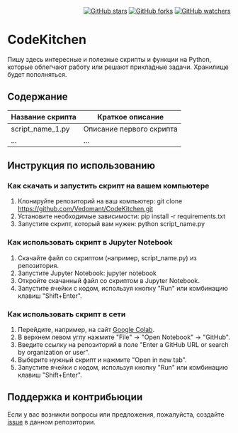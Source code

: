 <p align="right">
  <a href="https://GitHub.com/Vedomant/CodeKitchen/stargazers/"><img src="https://img.shields.io/github/stars/Vedomant/CodeKitchen.svg?style=social&label=Star&maxAge=2592000" alt="GitHub stars"></a>
  <a href="https://GitHub.com/Vedomant/CodeKitchen/network/"><img src="https://img.shields.io/github/forks/Vedomant/CodeKitchen.svg?style=social&label=Fork&maxAge=2592000" alt="GitHub forks"></a>
  <a href="https://GitHub.com/Vedomant/CodeKitchen/watchers/"><img src="https://img.shields.io/github/watchers/Vedomant/CodeKitchen.svg?style=social&label=Watch&maxAge=2592000" alt="GitHub watchers"></a>
</p>

# CodeKitchen
Пишу здесь интересные и полезные скрипты и функции на Python, которые облегчают работу или решают прикладные задачи.
Хранилище будет пополняться.

## Содержание
| Название скрипта | Краткое описание |
| ---------------- | -----------------|
| script_name_1.py | Описание первого скрипта |
| ...              | ...               |

## Инструкция по использованию

### Как скачать и запустить скрипт на вашем компьютере

1. Клонируйте репозиторий на ваш компьютер: git clone https://github.com/Vedomant/CodeKitchen.git
2. Установите необходимые зависимости: pip install -r requirements.txt
3. Запустите скрипт, который вам нужен: python script_name.py


### Как использовать скрипт в Jupyter Notebook

1. Скачайте файл со скриптом (например, script_name.py) из репозитория.
2. Запустите Jupyter Notebook: jupyter notebook
3. Откройте скачанный файл со скриптом в Jupyter Notebook.
4. Запустите ячейки с кодом, используя кнопку "Run" или комбинацию клавиш "Shift+Enter".

### Как использовать скрипт в сети

1. Перейдите, например, на сайт [Google Colab](https://colab.research.google.com/).
2. В верхнем левом углу нажмите "File" -> "Open Notebook" -> "GitHub".
3. Введите ссылку на репозиторий в поле "Enter a GitHub URL or search by organization or user".
4. Выберите нужный скрипт и нажмите "Open in new tab".
5. Запустите ячейки с кодом, используя кнопку "Run" или комбинацию клавиш "Shift+Enter".

## Поддержка и контрибьюции

Если у вас возникли вопросы или предложения, пожалуйста, создайте [issue](https://github.com/Vedomant/CodeKitchen/issues) в данном репозитории.
